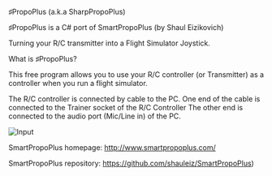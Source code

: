 ♯PropoPlus (a.k.a SharpPropoPlus)

♯PropoPlus is a C# port of SmartPropoPlus (by Shaul Eizikovich)

Turning your R/C transmitter into a Flight Simulator Joystick.

What is ♯PropoPlus?

This free program allows you to use your R/C controller (or Transmitter) as a controller when you run a flight simulator.

The R/C controller is connected by cable to the PC. One end of the cable is connected to the Trainer socket of the R/C Controller The other end is connected to the audio port (Mic/Line in) of the PC.


![Input](https://github.com/wdcossey/SharpPropoPlus/blob/master/Images/Input.png)


SmartPropoPlus homepage: http://www.smartpropoplus.com/

SmartPropoPlus repository: https://github.com/shauleiz/SmartPropoPlus)

